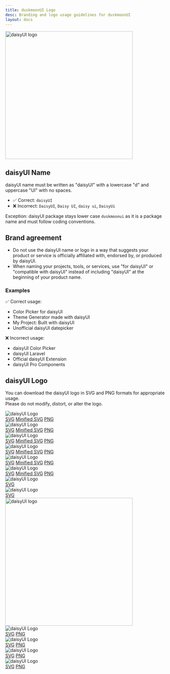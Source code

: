 ```yaml
---
title: duskmoonUI Logo
desc: Branding and logo usage guidelines for duskmoonUI
layout: docs
---
```


<script>
  import Translate from "$components/Translate.svelte"
</script>

<div class="text-center">
  <img
    class="pointer-events-none inline-block align-bottom"
    src="https://img.daisyui.com/images/duskmoonui/mark-rotating.svg"
    alt="daisyUI logo"
    width="400"
    height="400"
    loading="lazy"
  />
</div>

## daisyUI Name

daisyUI name must be written as "daisyUI" with a lowercase "d" and uppercase "UI" with no spaces.

- ✅ Correct: `daisyUI`
- ❌ Incorrect: `DaisyUI`, `Daisy UI`, `daisy ui`, `DaisyUi`

Exception: daisyUI package stays lower case `duskmoonui` as it is a package name and must follow coding conventions.

## Brand agreement

- Do not use the daisyUI name or logo in a way that suggests your product or service is officially affiliated with, endorsed by, or produced by daisyUI.
- When naming your projects, tools, or services, use "for daisyUI" or "compatible with daisyUI" instead of including "daisyUI" at the beginning of your product name.

### Examples

✅ Correct usage:

- Color Picker for daisyUI
- Theme Generator made with daisyUI
- My Project: Built with daisyUI
- Unofficial daisyUI datepicker

❌ Incorrect usage:

- daisyUI Color Picker
- daisyUI Laravel
- Official daisyUI Extension
- daisyUI Pro Components

## daisyUI Logo

You can download the daisyUI logo in SVG and PNG formats for appropriate usage.  
Please do not modify, distort, or alter the logo.

<div class="grid sm:grid-cols-2 gap-4 mb-4">
  <div class="m-2 outline-2 outline-offset-4 outline-base-content/5 bg-white rounded-box py-12 px-4 flex flex-col gap-6 items-center">
    <img class="size-32" src="https://img.daisyui.com/images/duskmoonui/mark-static.svg" alt="daisyUI Logo" />
    <div class="flex gap-2 sm:gap-4 text-[0.6875rem] opacity-70 text-black">
      <a target="_blank" rel="noopener, noreferrer" class="no-underline hover:underline text-black" href="https://img.daisyui.com/images/duskmoonui/mark-static.svg">SVG</a>
      <a target="_blank" rel="noopener, noreferrer" class="no-underline hover:underline text-black" href="https://img.daisyui.com/images/duskmoonui/mark-compressed.svg">Minified SVG</a>
      <a target="_blank" rel="noopener, noreferrer" class="no-underline hover:underline text-black" href="https://img.daisyui.com/images/duskmoonui/duskmoonui-logo-2000.png">PNG</a>
    </div>
  </div>
  <div class="m-2 outline-2 outline-offset-4 outline-base-content/5 bg-black rounded-box py-12 px-4 flex flex-col gap-6 items-center">
    <img class="size-32" src="https://img.daisyui.com/images/duskmoonui/mark-static.svg" alt="daisyUI Logo" />
    <div class="flex gap-2 sm:gap-4 text-[0.6875rem] opacity-70 text-white">
      <a target="_blank" rel="noopener, noreferrer" class="no-underline hover:underline text-white" href="https://img.daisyui.com/images/duskmoonui/mark-static.svg">SVG</a>
      <a target="_blank" rel="noopener, noreferrer" class="no-underline hover:underline text-white" href="https://img.daisyui.com/images/duskmoonui/mark-compressed.svg">Minified SVG</a>
      <a target="_blank" rel="noopener, noreferrer" class="no-underline hover:underline text-white" href="https://img.daisyui.com/images/duskmoonui/duskmoonui-logo-2000.png">PNG</a>
    </div>
  </div>
</div>

<div class="grid sm:grid-cols-2 gap-4 mb-4">
  <div class="m-2 outline-2 outline-offset-4 outline-base-content/5 bg-white rounded-box py-12 px-4 flex flex-col gap-6 items-center">
    <img class="w-64" src="https://img.daisyui.com/images/duskmoonui/type-dark.svg" alt="daisyUI Logo" />
    <div class="flex gap-2 sm:gap-4 text-[0.6875rem] opacity-70 text-black">
      <a target="_blank" rel="noopener, noreferrer" class="no-underline hover:underline text-black" href="https://img.daisyui.com/images/duskmoonui/type-dark.svg">SVG</a>
      <a target="_blank" rel="noopener, noreferrer" class="no-underline hover:underline text-black" href="https://img.daisyui.com/images/duskmoonui/type-dark-compressed.svg">Minified SVG</a>
      <a target="_blank" rel="noopener, noreferrer" class="no-underline hover:underline text-black" href="https://img.daisyui.com/images/duskmoonui/type-dark.png">PNG</a>
    </div>
  </div>
  <div class="m-2 outline-2 outline-offset-4 outline-base-content/5 bg-black rounded-box py-12 px-4 flex flex-col gap-6 items-center">
    <img class="w-64" src="https://img.daisyui.com/images/duskmoonui/type-light.svg" alt="daisyUI Logo" />
    <div class="flex gap-2 sm:gap-4 text-[0.6875rem] opacity-70 text-white">
      <a target="_blank" rel="noopener, noreferrer" class="no-underline hover:underline text-white" href="https://img.daisyui.com/images/duskmoonui/type-light.svg">SVG</a>
      <a target="_blank" rel="noopener, noreferrer" class="no-underline hover:underline text-white" href="https://img.daisyui.com/images/duskmoonui/type-light-compressed.svg">Minified SVG</a>
      <a target="_blank" rel="noopener, noreferrer" class="no-underline hover:underline text-white" href="https://img.daisyui.com/images/duskmoonui/type-light.png">PNG</a>
    </div>
  </div>
</div>

<div class="grid sm:grid-cols-2 gap-4 mb-4">
  <div class="m-2 outline-2 outline-offset-4 outline-base-content/5 bg-white rounded-box py-12 px-4 flex flex-col gap-6 items-center">
    <img class="w-64" src="https://img.daisyui.com/images/duskmoonui/horizontal-dark.svg" alt="daisyUI Logo" />
    <div class="flex gap-2 sm:gap-4 text-[0.6875rem] opacity-70 text-black">
      <a target="_blank" rel="noopener, noreferrer" class="no-underline hover:underline text-black" href="https://img.daisyui.com/images/duskmoonui/horizontal-dark.svg">SVG</a>
      <a target="_blank" rel="noopener, noreferrer" class="no-underline hover:underline text-black" href="https://img.daisyui.com/images/duskmoonui/horizontal-dark-compressed.svg">Minified SVG</a>
      <a target="_blank" rel="noopener, noreferrer" class="no-underline hover:underline text-black" href="https://img.daisyui.com/images/duskmoonui/horizontal-dark.png">PNG</a>
    </div>
  </div>
  <div class="m-2 outline-2 outline-offset-4 outline-base-content/5 bg-black rounded-box py-12 px-4 flex flex-col gap-6 items-center">
    <img class="w-64" src="https://img.daisyui.com/images/duskmoonui/horizontal-light.svg" alt="daisyUI Logo" />
    <div class="flex gap-2 sm:gap-4 text-[0.6875rem] opacity-70 text-white">
      <a target="_blank" rel="noopener, noreferrer" class="no-underline hover:underline text-white" href="https://img.daisyui.com/images/duskmoonui/horizontal-light.svg">SVG</a>
      <a target="_blank" rel="noopener, noreferrer" class="no-underline hover:underline text-white" href="https://img.daisyui.com/images/duskmoonui/horizontal-light-compressed.svg">Minified SVG</a>
      <a target="_blank" rel="noopener, noreferrer" class="no-underline hover:underline text-white" href="https://img.daisyui.com/images/duskmoonui/horizontal-light.png">PNG</a>
    </div>
  </div>
</div>

<div class="grid sm:grid-cols-2 gap-4 mb-4">
  <div class="m-2 outline-2 outline-offset-4 outline-base-content/5 bg-white rounded-box py-12 px-4 flex flex-col gap-6 items-center">
    <img class="size-32" src="https://img.daisyui.com/images/duskmoonui/mark-rotating.svg" alt="daisyUI Logo" />
    <div class="flex gap-2 sm:gap-4 text-[0.6875rem] opacity-70 text-black">
      <a target="_blank" rel="noopener, noreferrer" class="no-underline hover:underline text-black" href="https://img.daisyui.com/images/duskmoonui/mark-rotating.svg">SVG</a>
    </div>
  </div>
  <div class="m-2 outline-2 outline-offset-4 outline-base-content/5 bg-black rounded-box py-12 px-4 flex flex-col gap-6 items-center">
    <img class="size-32" src="https://img.daisyui.com/images/duskmoonui/mark-rotating.svg" alt="daisyUI Logo" />
    <div class="flex gap-2 sm:gap-4 text-[0.6875rem] opacity-70 text-white">
      <a target="_blank" rel="noopener, noreferrer" class="no-underline hover:underline text-white" href="https://img.daisyui.com/images/duskmoonui/mark-rotating.svg">SVG</a>
    </div>
  </div>
</div>

<div class="text-center mx-2">
  <img
    class="pointer-events-none w-full h-auto inline-block align-bottom rounded-box"
    src="https://img.daisyui.com/images/duskmoonui/guides.svg"
    alt="daisyUI logo"
    width="400"
    height="400"
    loading="lazy"
  />
</div>

<div class="grid sm:grid-cols-2 gap-4 mb-4">
  <div class="m-2 outline-2 outline-offset-4 outline-base-content/5 bg-white rounded-box py-12 px-4 flex flex-col gap-6 items-center">
    <img class="w-64" src="https://img.daisyui.com/images/duskmoonui/horizontal-mono-dark.png" alt="daisyUI Logo" />
    <div class="flex gap-2 sm:gap-4 text-[0.6875rem] opacity-70 text-black">
      <a target="_blank" rel="noopener, noreferrer" class="no-underline hover:underline text-black" href="https://img.daisyui.com/images/duskmoonui/horizontal-mono-dark.svg">SVG</a>
      <a target="_blank" rel="noopener, noreferrer" class="no-underline hover:underline text-black" href="https://img.daisyui.com/images/duskmoonui/horizontal-mono-dark.png">PNG</a>
    </div>
  </div>
  <div class="m-2 outline-2 outline-offset-4 outline-base-content/5 bg-black rounded-box py-12 px-4 flex flex-col gap-6 items-center">
    <img class="w-64" src="https://img.daisyui.com/images/duskmoonui/horizontal-mono-light.png" alt="daisyUI Logo" />
    <div class="flex gap-2 sm:gap-4 text-[0.6875rem] opacity-70 text-white">
      <a target="_blank" rel="noopener, noreferrer" class="no-underline hover:underline text-white" href="https://img.daisyui.com/images/duskmoonui/horizontal-mono-light.svg">SVG</a>
      <a target="_blank" rel="noopener, noreferrer" class="no-underline hover:underline text-white" href="https://img.daisyui.com/images/duskmoonui/horizontal-mono-light.png">PNG</a>
    </div>
  </div>
</div>

<div class="grid sm:grid-cols-2 gap-4 mb-4">
  <div class="m-2 outline-2 outline-offset-4 outline-base-content/5 bg-white rounded-box py-12 px-4 flex flex-col gap-6 items-center">
    <img class="size-32" src="https://img.daisyui.com/images/duskmoonui/mark-mono-dark.svg" alt="daisyUI Logo" />
    <div class="flex gap-2 sm:gap-4 text-[0.6875rem] opacity-70 text-black">
      <a target="_blank" rel="noopener, noreferrer" class="no-underline hover:underline text-black" href="https://img.daisyui.com/images/duskmoonui/mark-mono-dark.svg">SVG</a>
      <a target="_blank" rel="noopener, noreferrer" class="no-underline hover:underline text-black" href="https://img.daisyui.com/images/duskmoonui/mark-mono-dark.png">PNG</a>
    </div>
  </div>
  <div class="m-2 outline-2 outline-offset-4 outline-base-content/5 bg-black rounded-box py-12 px-4 flex flex-col gap-6 items-center">
    <img class="size-32" src="https://img.daisyui.com/images/duskmoonui/mark-mono-light.svg" alt="daisyUI Logo" />
    <div class="flex gap-2 sm:gap-4 text-[0.6875rem] opacity-70 text-white">
      <a target="_blank" rel="noopener, noreferrer" class="no-underline hover:underline text-white" href="https://img.daisyui.com/images/duskmoonui/mark-mono-light.svg">SVG</a>
      <a target="_blank" rel="noopener, noreferrer" class="no-underline hover:underline text-white" href="https://img.daisyui.com/images/duskmoonui/mark-mono-light.png">PNG</a>
    </div>
  </div>
</div>
